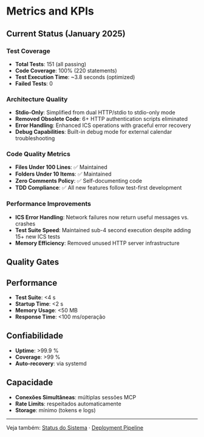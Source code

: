 # Metrics and KPIs

## Current Status (January 2025)

### Test Coverage

- **Total Tests**: 151 (all passing)
- **Code Coverage**: 100% (220 statements)
- **Test Execution Time**: ~3.8 seconds (optimized)
- **Failed Tests**: 0

### Architecture Quality

- **Stdio-Only**: Simplified from dual HTTP/stdio to stdio-only mode
- **Removed Obsolete Code**: 6+ HTTP authentication scripts eliminated
- **Error Handling**: Enhanced ICS operations with graceful error recovery
- **Debug Capabilities**: Built-in debug mode for external calendar troubleshooting

### Code Quality Metrics

- **Files Under 100 Lines**: ✅ Maintained
- **Folders Under 10 Items**: ✅ Maintained  
- **Zero Comments Policy**: ✅ Self-documenting code
- **TDD Compliance**: ✅ All new features follow test-first development

### Performance Improvements

- **ICS Error Handling**: Network failures now return useful messages vs. crashes
- **Test Suite Speed**: Maintained sub-4 second execution despite adding 15+ new ICS tests
- **Memory Efficiency**: Removed unused HTTP server infrastructure

## Quality Gates

## Performance

- **Test Suite**: <4 s
- **Startup Time**: <2 s
- **Memory Usage**: <50 MB
- **Response Time**: <100 ms/operação

## Confiabilidade

- **Uptime**: >99.9 %
- **Coverage**: >99 %
- **Auto-recovery**: via systemd

## Capacidade

- **Conexões Simultâneas**: múltiplas sessões MCP
- **Rate Limits**: respeitados automaticamente
- **Storage**: mínimo (tokens e logs)

---

Veja também: [Status do Sistema](status.md) · [Deployment Pipeline](deployment_pipeline.md)
